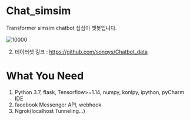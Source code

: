 # Chat_simsim
Transformer simsim chatbot
심심이 챗봇입니다. 


![10000](https://user-images.githubusercontent.com/36034521/69293797-4e116780-0c4d-11ea-975d-f89110a95a42.gif)

2. 데이터셋 링크 : https://github.com/songys/Chatbot_data

# What You Need
1. Python 3.7, flask, Tensorflow>=1.14, numpy, konlpy, ipython, pyCharm IDE
2. facebook Messenger API, webhook
3. Ngrok(localhost Tunneling...)
